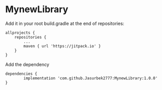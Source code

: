# MynewLibrary

Add it in your root build.gradle at the end of repositories:

	allprojects {
		repositories {
			...
			maven { url 'https://jitpack.io' }
		}
	}
  
  
  Add the dependency

	dependencies {
	        implementation 'com.github.Jasurbek2777:MynewLibrary:1.0.0'
	}
